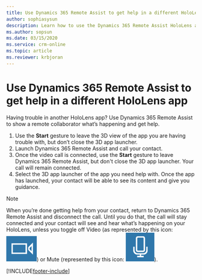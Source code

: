 ```yaml
---
title: Use Dynamics 365 Remote Assist to get help in a different HoloLens app
author: sophiasysun
description: Learn how to use the Dynamics 365 Remote Assist HoloLens app to get help in a different HoloLens app.
ms.author: sopsun
ms.date: 03/15/2020
ms.service: crm-online
ms.topic: article
ms.reviewer: krbjoran
---
```

# Use Dynamics 365 Remote Assist to get help in a different HoloLens app

Having trouble in another HoloLens app? Use Dynamics 365 Remote Assist to show a remote collaborator what’s happening and get help.

1.	Use the **Start** gesture to leave the 3D view of the app you are having trouble with, but don’t close the 3D app launcher.
2.	Launch Dynamics 365 Remote Assist and call your contact.
3.	Once the video call is connected, use the **Start** gesture to leave Dynamics 365 Remote Assist, but don't close the 3D app launcher. Your call will remain connected.
4.	Select the 3D app launcher of the app you need help with. Once the app has launched, your contact will be able to see its content and give you guidance.

> [!Note]
> When you’re done getting help from your contact, return to Dynamics 365 Remote Assist and disconnect the call. Until you do that, the call will stay connected and your contact will see and hear what’s happening on your HoloLens, unless you toggle off Video (as represented by this icon: ![Graphic of the video icon](media/RAHL_Video.png "Video")) or Mute (represented by this icon: ![Graphic of the microphone icon that mutes the call](media/RAHL_Microphone.png "Mute")). 


[!INCLUDE[footer-include](../includes/footer-banner.md)]
